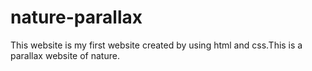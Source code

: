 # nature-parallax
This website is my first website created by using html and css.This is a parallax website of nature.
